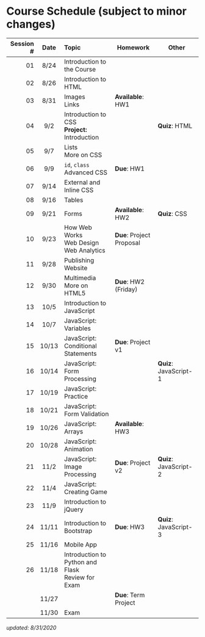 # Course Schedule (subject to minor changes)

| Session # | Date  | Topic                                                | Homework                  | Other                  |
| --------: | :---: | :--------------------------------------------------- | ------------------------- | ---------------------- |
|        01 | 8/24  | Introduction to the Course                           |
|        02 | 8/26  | Introduction to HTML                                 |
|        03 | 8/31  | Images<br>Links                                      | **Available**: HW1        |
|        04 |  9/2  | Introduction to CSS<br>**Project:** Introduction     |                           | **Quiz**: HTML         |
|        05 |  9/7  | Lists<br>More on CSS                                 |                           |                        |
|        06 |  9/9  | `id`, `class`<br>Advanced CSS                        | **Due**: HW1              |
|        07 | 9/14  | External and Inline CSS                              |                           |
|        08 | 9/16  | Tables                                               |
|        09 | 9/21  | Forms                                                | **Available**: HW2        | **Quiz**: CSS          |
|        10 | 9/23  | How Web Works<br>Web Design<br>Web Analytics         | **Due**: Project Proposal |
|        11 | 9/28  | Publishing Website                                   |                           |
|        12 | 9/30  | Multimedia<br>More on HTML5                          | **Due**: HW2 (Friday)     |
|        13 | 10/5  | Introduction to JavaScript<br>                       |                           |
|        14 | 10/7  | JavaScript: Variables                                |                           |
|        15 | 10/13 | JavaScript: Conditional Statements                   | **Due**: Project v1       |                        |
|        16 | 10/14 | JavaScript: Form Processing                          |                           | **Quiz**: JavaScript-1 |
|        17 | 10/19 | JavaScript: Practice                                 |                           |                        |
|        18 | 10/21 | JavaScript: Form Validation                          |                           |
|        19 | 10/26 | JavaScript: Arrays                                   | **Available**: HW3        |
|        20 | 10/28 | JavaScript: Animation                                |
|        21 | 11/2  | JavaScript: Image Processing                         | **Due**: Project v2       | **Quiz**: JavaScript-2 |
|        22 | 11/4  | JavaScript: Creating Game                            |                           |                        |
|        23 | 11/9  | Introduction to jQuery                               |                           |                        |
|        24 | 11/11 | Introduction to Bootstrap                            | **Due**: HW3              | **Quiz**: JavaScript-3 |
|        25 | 11/16 | Mobile App                                           |                           |                        |
|        26 | 11/18 | Introduction to Python and Flask <br>Review for Exam |
|           | 11/27 |                                                      | **Due**: Term Project     |                        |
|           | 11/30 | Exam                                                 |                           |

*updated: 8/31/2020*